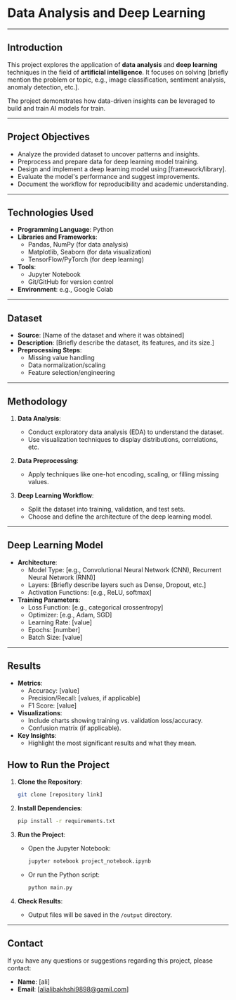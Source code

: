 # Data Analysis and Deep Learning
---


## Introduction

This project explores the application of **data analysis** and **deep learning** techniques in the field of **artificial intelligence**. It focuses on solving [briefly mention the problem or topic, e.g., image classification, sentiment analysis, anomaly detection, etc.]. 

The project demonstrates how data-driven insights can be leveraged to build and train AI models for train.

---

## Project Objectives

- Analyze the provided dataset to uncover patterns and insights.
- Preprocess and prepare data for deep learning model training.
- Design and implement a deep learning model using [framework/library].
- Evaluate the model's performance and suggest improvements.
- Document the workflow for reproducibility and academic understanding.

---

## Technologies Used

- **Programming Language**: Python
- **Libraries and Frameworks**:
  - Pandas, NumPy (for data analysis)
  - Matplotlib, Seaborn (for data visualization)
  - TensorFlow/PyTorch (for deep learning)
- **Tools**:
  - Jupyter Notebook
  - Git/GitHub for version control
- **Environment**:  e.g., Google Colab

---

## Dataset

- **Source**: [Name of the dataset and where it was obtained]
- **Description**: [Briefly describe the dataset, its features, and its size.]
- **Preprocessing Steps**:
  - Missing value handling
  - Data normalization/scaling
  - Feature selection/engineering

---

## Methodology

1. **Data Analysis**:
   - Conduct exploratory data analysis (EDA) to understand the dataset.
   - Use visualization techniques to display distributions, correlations, etc.

2. **Data Preprocessing**:
   - Apply techniques like one-hot encoding, scaling, or filling missing values.

3. **Deep Learning Workflow**:
   - Split the dataset into training, validation, and test sets.
   - Choose and define the architecture of the deep learning model.

---

## Deep Learning Model

- **Architecture**:
  - Model Type: [e.g., Convolutional Neural Network (CNN), Recurrent Neural Network (RNN)]
  - Layers: [Briefly describe layers such as Dense, Dropout, etc.]
  - Activation Functions: [e.g., ReLU, softmax]
- **Training Parameters**:
  - Loss Function: [e.g., categorical crossentropy]
  - Optimizer: [e.g., Adam, SGD]
  - Learning Rate: [value]
  - Epochs: [number]
  - Batch Size: [value]

---

## Results

- **Metrics**:
  - Accuracy: [value]
  - Precision/Recall: [values, if applicable]
  - F1 Score: [value]
- **Visualizations**:
  - Include charts showing training vs. validation loss/accuracy.
  - Confusion matrix (if applicable).
- **Key Insights**:
  - Highlight the most significant results and what they mean.

## How to Run the Project

1. **Clone the Repository**:
   ```bash
   git clone [repository link]
   ```
2. **Install Dependencies**:
   ```bash
   pip install -r requirements.txt
   ```
3. **Run the Project**:
   - Open the Jupyter Notebook:
     ```bash
     jupyter notebook project_notebook.ipynb
     ```
   - Or run the Python script:
     ```bash
     python main.py
     ```

4. **Check Results**:
   - Output files will be saved in the `/output` directory.

---

## Contact

If you have any questions or suggestions regarding this project, please contact:

- **Name**: [ali]
- **Email**: [alialibakhshi9898@gamil.com]

